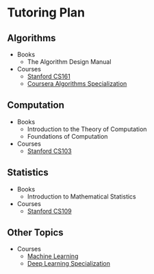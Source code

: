 # Tutoring Plan

## Algorithms
* Books
    - The Algorithm Design Manual
* Courses
    - [Stanford CS161](http://web.stanford.edu/class/cs161/)
    - [Coursera Algorithms Specialization](https://www.coursera.org/specializations/algorithms)

## Computation
* Books
    - Introduction to the Theory of Computation
    - Foundations of Computation
* Courses
    - [Stanford CS103](http://web.stanford.edu/class/cs103/)

## Statistics
* Books
    - Introduction to Mathematical Statistics
* Courses
    - [Stanford CS109](http://web.stanford.edu/class/cs109/)

## Other Topics
* Courses
    - [Machine Learning](https://www.coursera.org/learn/machine-learning/home/welcome)
    - [Deep Learning Specialization](https://www.coursera.org/specializations/deep-learning)
